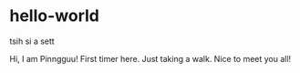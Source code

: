 # hello-world
tsih si a sett

Hi, I am Pinngguu!
First timer here. Just taking a walk. Nice to meet you all!
